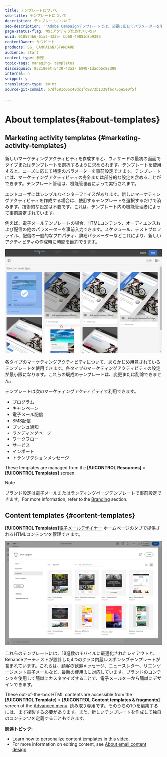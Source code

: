 ```yaml
---
title: テンプレートについて
seo-title: テンプレートについて
description: テンプレートについて
seo-description: '"Adobe Campaignテンプレートでは、必要に応じてパラメーターを事前設定できます。テンプレートには、マーケティングアクティビティの完全または部分的な設定を含めることができ、技術的でないエンドユーザー向けのAdobe Campaignの使用を簡素化できます」。'
page-status-flag: 常にアクティブ化されていない
uuid: 018534b6-61a3-433e- bb60-49883c8b9386
contentOwner: サウビート
products: SG_ CAMPAIGN/STANDARD
audience: start
content-type: 参照
topic-tags: managing- templates
discoiquuid: 95218eet-5430-42a2- b900-1dadbbc92d99
internal: n
snippet: y
translation-type: tm+mt
source-git-commit: b7df681c05c48dc1fc9873b1339fbc756e5e0f5f

---
```



# About templates{#about-templates}

## Marketing activity templates {#marketing-activity-templates}

新しいマーケティングアクティビティを作成すると、ウィザードの最初の画面でタイプまたはテンプレートを選択するように求められます。テンプレートを使用すると、ニーズに応じて特定のパラメーターを事前設定できます。テンプレートには、マーケティングアクティビティの完全または部分的な設定を含めることができます。テンプレート管理は、機能管理者によって実行されます。

エンドユーザにはシンプルなインターフェイスがあります。新しいマーケティングアクティビティを作成する場合は、使用するテンプレートを選択するだけで済みます。技術的な設定は不要です。これは、テンプレート内の機能管理者によって事前設定されています。

例えば、電子メールテンプレートの場合、HTMLコンテンツ、オーディエンスおよび配信の他のパラメーターを事前入力できます。スケジュール、テストプロファイル、配信の一般的なプロパティ、詳細パラメーターなどこれにより、新しいアクティビティの作成時に時間を節約できます。

![](assets/template_1.png)

各タイプのマーケティングアクティビティについて、あらかじめ用意されているテンプレートを使用できます。各タイプのマーケティングアクティビティの設定が最小限になります。これらの既成のテンプレートは、変更または削除できません。

テンプレートは次のマーケティングアクティビティで利用できます。

* プログラム
* キャンペーン
* 電子メール配信
* SMS配信
* プッシュ通知
* ランディングページ
* ワークフロー
* サービス
* インポート
* トランザクションメッセージ

These templates are managed from the **[!UICONTROL Resources]** &gt; **[!UICONTROL Templates]** screen.

>[!NOTE]
>
>ブランド設定は電子メールまたはランディングページテンプレートで事前設定できます。For more information, refer to the [Branding](../../administration/using/branding.md) section.

## Content templates {#content-templates}

**[!UICONTROL Templates]**[電子メールデザイナー](../../designing/using/about-email-content-design.md#about-the-email-designer) ホームページのタブで提供されるHTMLコンテンツを管理できます。

![](assets/template_content.png)

これらのテンプレートには、18進数のモバイルに最適化されたレイアウトと、Behanceアーティストが設計した4つのクラス内蔵レスポンシブテンプレートが含まれています。これらは、顧客の歓迎メッセージ、ニュースレター、リエンゲージメント電子メールなど、最新の使用法に対応しています。ブランドのコンテンツを使用して簡単にカスタマイズすることで、電子メールを一から簡単にデザインできます。

These out-of-the-box HTML contents are accessible from the **[!UICONTROL Template]** &gt; **[!UICONTROL Content templates & fragments]** screen of the [Advanced menu](../../start/using/interface-description.md#advanced-menu). 読み取り専用です。そのうちの1つを編集するには、まず複製する必要があります。また、新しいテンプレートを作成して独自のコンテンツを定義することもできます。

**関連トピック:**

* Learn how to personalize content templates [in this video](https://helpx.adobe.com/campaign/kt/acs/using/acs-email_content_templates-feature-video-use.html).
* For more information on editing content, see [About email content design](../../designing/using/about-email-content-design.md).


